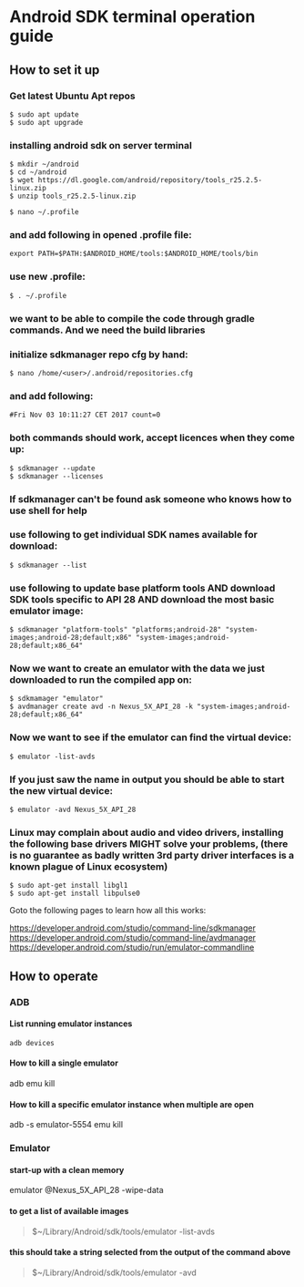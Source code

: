 # Android SDK terminal operation guide

## How to set it up

### Get latest Ubuntu Apt repos
```
$ sudo apt update
$ sudo apt upgrade
```

### installing android sdk on server terminal
```
$ mkdir ~/android
$ cd ~/android
$ wget https://dl.google.com/android/repository/tools_r25.2.5-linux.zip
$ unzip tools_r25.2.5-linux.zip

$ nano ~/.profile
```

### and add following in opened .profile file:
```export ANDROID_HOME="/home/<user>/android"
export PATH=$PATH:$ANDROID_HOME/tools:$ANDROID_HOME/tools/bin
```

### use new .profile:

`$ . ~/.profile`

### we want to be able to compile the code through gradle commands. And we need the build libraries

### initialize sdkmanager repo cfg by hand:
`$ nano /home/<user>/.android/repositories.cfg`

### and add following:
```### User Sources for Android SDK Manager
#Fri Nov 03 10:11:27 CET 2017 count=0
```

### both commands should work, accept licences when they come up:
```
$ sdkmanager --update
$ sdkmanager --licenses
```

### If sdkmanager can't be found ask someone who knows how to use shell for help

### use following to get individual SDK names available for download:
`$ sdkmanager --list`

### use following to update base platform tools AND download SDK tools specific to API 28 AND download the most basic emulator image:
`$ sdkmanager "platform-tools" "platforms;android-28" "system-images;android-28;default;x86" "system-images;android-28;default;x86_64"`

### Now we want to create an emulator with the data we just downloaded to run the compiled app on:
```
$ sdkmamager "emulator"
$ avdmanager create avd -n Nexus_5X_API_28 -k "system-images;android-28;default;x86_64"
```
### Now we want to see if the emulator can find the virtual device:
`$ emulator -list-avds`

### If you just saw the name in output you should be able to start the new virtual device:

`$ emulator -avd Nexus_5X_API_28`

### Linux may complain about audio and video drivers, installing the following base drivers MIGHT solve your problems, (there is no guarantee as badly written 3rd party driver interfaces is a known plague of Linux ecosystem)
```
$ sudo apt-get install libgl1
$ sudo apt-get install libpulse0
```
Goto the following pages to learn how all this works:

https://developer.android.com/studio/command-line/sdkmanager
https://developer.android.com/studio/command-line/avdmanager
https://developer.android.com/studio/run/emulator-commandline

## How to operate

### ADB

#### List running emulator instances

`adb devices`

#### How to kill a single emulator

adb emu kill

#### How to kill a specific emulator instance when multiple are open

adb -s emulator-5554 emu kill

### Emulator

#### start-up with a clean memory

emulator @Nexus_5X_API_28 -wipe-data 

#### to get a list of available images

>$~/Library/Android/sdk/tools/emulator -list-avds

#### this should take a string selected from the output of the command above

>$~/Library/Android/sdk/tools/emulator -avd <avdName>
